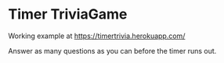 # Timer TriviaGame

Working example at https://timertrivia.herokuapp.com/

Answer as many questions as you can before the timer runs out.


